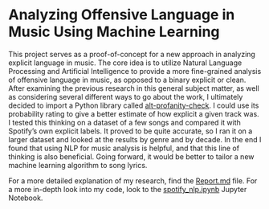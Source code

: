 # Analyzing Offensive Language in Music Using Machine Learning
This project serves as a proof-of-concept for a new approach in analyzing explicit language in music. The core idea is to utilize Natural Language Processing and Artificial Intelligence to provide a more fine-grained analysis of offensive language in music, as opposed to a binary explicit or clean. After examining the previous research in this general subject matter, as well as considering several different ways to go about the work, I ultimately decided to import a Python library called [alt-profanity-check](https://gitlab.com/dimitrios/alt-profanity-check). I could use its probability rating to give a better estimate of how explicit a given track was. I tested this thinking on a dataset of a few songs and compared it with Spotify’s own explicit labels. It proved to be quite accurate, so I ran it on a larger dataset and looked at the results by genre and by decade. In the end I found that using NLP for music analysis is helpful, and that this line of thinking is also beneficial. Going forward, it would be better to tailor a new machine learning algorithm to song lyrics.

For a more detailed explanation of my research, find the [Report.md](Report.md) file. For a more in-depth look into my code, look to the [spotify_nlp.ipynb](spotify_nlp.ipynb) Jupyter Notebook.

